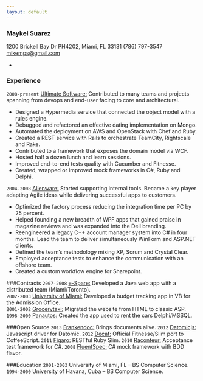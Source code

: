 ```yaml
---
layout: default
---
```


### Maykel Suarez
1200 Brickell Bay Dr PH4202, Miami, FL 33131
(786) 797-3547 mikemps@gmail.com

-

### Experience
`2008-present` [Ultimate Software:](http://www.ultimatesoftware.com) Contributed to many teams and projects spanning from devops and end-user facing to core and architectural.

*	Designed a Hypermedia service that connected the object model with a rules engine.
*	Debugged and refactored an effective dating implementation on Mongo.
*	Automated the deployment on AWS and OpenStack with Chef and Ruby.
*	Created a REST service with Rails to orchestrate TeamCity, Rightscale and Rake.
*	Contributed to a framework that exposes the domain model via WCF.
*	Hosted half a dozen lunch and learn sessions.
*	Improved end-to-end tests quality with Cucumber and Fitnesse.
*	Created, wrapped or improved mock frameworks in C#, Ruby and Delphi.

`2004-2008`	[Alienware:](http://www.alienware.com) Started supporting internal tools. Became a key player adapting Agile ideas while delivering successful apps to customers.
*	Optimized the factory process reducing the integration time per PC by 25 percent.
*	Helped founding a new breadth of WPF apps that gained praise in magazine reviews and was expanded into the Dell branding.
*	Reengineered a legacy C++ account manager system into C# in four months. Lead the team to deliver simultaneously WinForm and ASP.NET clients.
*	Defined the team’s methodology mixing XP, Scrum and Crystal Clear.
*	Employed acceptance tests to enhance the communication with an offshore team.
*	Created a custom workflow engine for Sharepoint.

###Contracts
`2007-2008`	[e-Spare:](http://www.e-spare.ca) Developed a Java web app with a distributed team (Miami/Toronto).    
`2002-2003`	[University of Miami:](http://www.miami.edu) Developed a budget tracking app in VB for the Admission Office.    
`2001-2002`	[Grocerytaxi:](http://www.grocerytaxi.com) Migrated the website from HTML to classic ASP.  
`1998-2000`	[Panautos:](http://www.cuba.cu/turismo/panatrans/panautos.htm) Created the app used to rent the cars Delphi/MSSQL.  

###Open Source
`2013` [Frankendoc:](https://github.com/limadelic/frankendoc) Brings documents alive.
`2012` [Datomicjs:](https://github.com/limadelic/datomicjs) Javascript driver for Datomic.
`2012` [Decaf:](https://github.com/limadelic/decaf) Official Fitnesse/Slim port to CoffeeScript.
`2011` [Figaro:](https://github.com/limadelic/figaro) RESTful Ruby Slim.
`2010` [Raconteur:](http://raconteur.github.com/) Acceptance test framework for C#.
`2008` [FluentSpec:](http://fluentspec.codeplex.com/) C# mock framework with BDD flavor.

###Education
`2001-2003`	University of Miami, FL – BS Computer Science.
`1994-2000`	University of Havana, Cuba – BS Computer Science.
